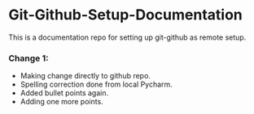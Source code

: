 # Git-Github-Setup-Documentation
This is a documentation repo for setting up git-github as remote setup.

### Change 1:
- Making change directly to github repo.
- Spelling correction done from local Pycharm.
- Added bullet points again.
- Adding one more points.